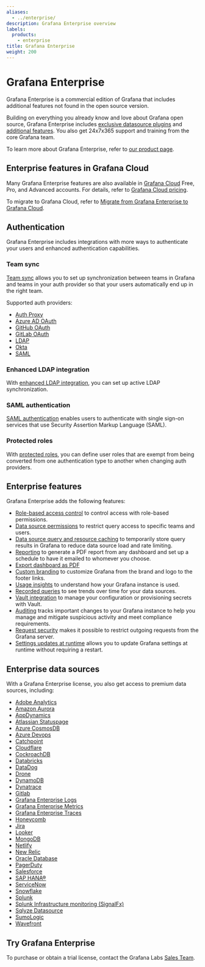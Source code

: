 ```yaml
---
aliases:
  - ../enterprise/
description: Grafana Enterprise overview
labels:
  products:
    - enterprise
title: Grafana Enterprise
weight: 200
---
```


# Grafana Enterprise

Grafana Enterprise is a commercial edition of Grafana that includes additional features not found in the open source version.

Building on everything you already know and love about Grafana open source, Grafana Enterprise includes [exclusive datasource plugins](#enterprise-data-sources) and [additional features](#enterprise-features). You also get 24x7x365 support and training from the core Grafana team.

To learn more about Grafana Enterprise, refer to [our product page](/enterprise).

## Enterprise features in Grafana Cloud

Many Grafana Enterprise features are also available in [Grafana Cloud](/docs/grafana-cloud) Free, Pro, and Advanced accounts. For details, refer to [Grafana Cloud pricing](/pricing/#featuresTable).

To migrate to Grafana Cloud, refer to [Migrate from Grafana Enterprise to Grafana Cloud](/docs/grafana-cloud/account-management/e2c-guide/).

## Authentication

Grafana Enterprise includes integrations with more ways to authenticate your users and enhanced authentication capabilities.

### Team sync

[Team sync](../../setup-grafana/configure-security/configure-team-sync/) allows you to set up synchronization between teams in Grafana and teams in your auth provider so that your users automatically end up in the right team.

Supported auth providers:

- [Auth Proxy](../../setup-grafana/configure-security/configure-authentication/auth-proxy/#team-sync-enterprise-only)
- [Azure AD OAuth](../../setup-grafana/configure-security/configure-authentication/azuread/#team-sync-enterprise-only)
- [GitHub OAuth](../../setup-grafana/configure-security/configure-authentication/github/#configure-team-synchronization)
- [GitLab OAuth](../../setup-grafana/configure-security/configure-authentication/gitlab/#configure-team-synchronization)
- [LDAP](../../setup-grafana/configure-security/configure-authentication/enhanced-ldap/#ldap-group-synchronization-for-teams)
- [Okta](../../setup-grafana/configure-security/configure-authentication/okta/#configure-team-synchronization-enterprise-only)
- [SAML](../../setup-grafana/configure-security/configure-authentication/saml/#configure-team-sync)

### Enhanced LDAP integration

With [enhanced LDAP integration](../../setup-grafana/configure-security/configure-authentication/enhanced-ldap/), you can set up active LDAP synchronization.

### SAML authentication

[SAML authentication](../../setup-grafana/configure-security/configure-authentication/saml/) enables users to authenticate with single sign-on services that use Security Assertion Markup Language (SAML).

### Protected roles

With [protected roles](../../setup-grafana/configure-security/configure-authentication/#protected-roles), you can define user roles that are exempt from being converted from one authentication type to another when changing auth providers.

## Enterprise features

Grafana Enterprise adds the following features:

- [Role-based access control](../../administration/roles-and-permissions/access-control/) to control access with role-based permissions.
- [Data source permissions](../../administration/data-source-management/#data-source-permissions) to restrict query access to specific teams and users.
- [Data source query and resource caching](../../administration/data-source-management/#query-and-resource-caching) to temporarily store query results in Grafana to reduce data source load and rate limiting.
- [Reporting](../../dashboards/create-reports/) to generate a PDF report from any dashboard and set up a schedule to have it emailed to whomever you choose.
- [Export dashboard as PDF](../../dashboards/share-dashboards-panels/#export-dashboard-as-pdf)
- [Custom branding](../../setup-grafana/configure-grafana/configure-custom-branding/) to customize Grafana from the brand and logo to the footer links.
- [Usage insights](../../dashboards/assess-dashboard-usage/) to understand how your Grafana instance is used.
- [Recorded queries](../../administration/recorded-queries/) to see trends over time for your data sources.
- [Vault integration](../../setup-grafana/configure-security/configure-database-encryption/#encrypting-your-database-with-a-key-from-a-key-management-service-kms) to manage your configuration or provisioning secrets with Vault.
- [Auditing](../../setup-grafana/configure-security/audit-grafana/) tracks important changes to your Grafana instance to help you manage and mitigate suspicious activity and meet compliance requirements.
- [Request security](../../setup-grafana/configure-security/configure-request-security/) makes it possible to restrict outgoing requests from the Grafana server.
- [Settings updates at runtime](../../setup-grafana/configure-grafana/settings-updates-at-runtime/) allows you to update Grafana settings at runtime without requiring a restart.

## Enterprise data sources

With a Grafana Enterprise license, you also get access to premium data sources, including:

- [Adobe Analytics](/grafana/plugins/grafana-adobeanalytics-datasource)
- [Amazon Aurora](/grafana/plugins/grafana-aurora-datasource)
- [AppDynamics](/grafana/plugins/dlopes7-appdynamics-datasource)
- [Atlassian Statuspage](/grafana/plugins/grafana-atlassianstatuspage-datasource)
- [Azure CosmosDB](/grafana/plugins/grafana-azurecosmosdb-datasource)
- [Azure Devops](/grafana/plugins/grafana-azuredevops-datasource)
- [Catchpoint](/grafana/plugins/grafana-catchpoint-datasource)
- [Cloudflare](/grafana/plugins/grafana-cloudflare-datasource)
- [CockroachDB](/grafana/plugins/grafana-cockroachdb-datasource)
- [Databricks](/grafana/plugins/grafana-databricks-datasource)
- [DataDog](/grafana/plugins/grafana-datadog-datasource)
- [Drone](/grafana/plugins/grafana-drone-datasource)
- [DynamoDB](/grafana/plugins/grafana-dynamodb-datasource/)
- [Dynatrace](/grafana/plugins/grafana-dynatrace-datasource)
- [Gitlab](/grafana/plugins/grafana-gitlab-datasource)
- [Grafana Enterprise Logs](/grafana/plugins/grafana-enterprise-logs-app/)
- [Grafana Enterprise Metrics](/grafana/plugins/grafana-metrics-enterprise-app/)
- [Grafana Enterprise Traces](/grafana/plugins/grafana-enterprise-traces-app/)
- [Honeycomb](/grafana/plugins/grafana-honeycomb-datasource)
- [Jira](/grafana/plugins/grafana-jira-datasource)
- [Looker](/grafana/plugins/grafana-looker-datasource/)
- [MongoDB](/grafana/plugins/grafana-mongodb-datasource)
- [Netlify](/grafana/plugins/grafana-netlify-datasource)
- [New Relic](/grafana/plugins/grafana-newrelic-datasource)
- [Oracle Database](/grafana/plugins/grafana-oracle-datasource)
- [PagerDuty](/grafana/plugins/grafana-pagerduty-datasource)
- [Salesforce](/grafana/plugins/grafana-salesforce-datasource)
- [SAP HANA®](/grafana/plugins/grafana-saphana-datasource)
- [ServiceNow](/grafana/plugins/grafana-servicenow-datasource)
- [Snowflake](/grafana/plugins/grafana-snowflake-datasource)
- [Splunk](/grafana/plugins/grafana-splunk-datasource)
- [Splunk Infrastructure monitoring (SignalFx)](/grafana/plugins/grafana-splunk-monitoring-datasource)
- [Sqlyze Datasource](/grafana/plugins/grafana-odbc-datasource)
- [SumoLogic](/grafana/plugins/grafana-sumologic-datasource)
- [Wavefront](/grafana/plugins/grafana-wavefront-datasource)

## Try Grafana Enterprise

To purchase or obtain a trial license, contact the Grafana Labs [Sales Team](/contact?about=support&topic=Grafana%20Enterprise).
